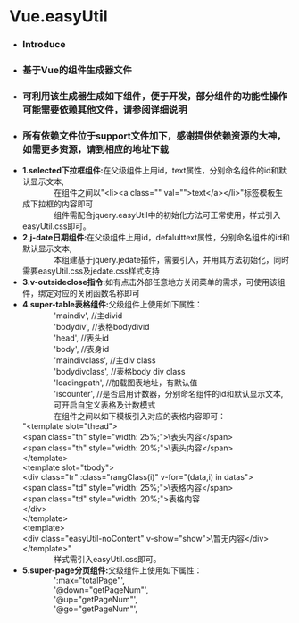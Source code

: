 # <h1>Vue.easyUtil</h1>
* <h3>Introduce</h3>
 * <h3>基于Vue的组件生成器文件</h3>
 * <h3>可利用该生成器生成如下组件，便于开发，部分组件的功能性操作可能需要依赖其他文件，请参阅详细说明</h3>
 * <h3>所有依赖文件位于support文件加下，感谢提供依赖资源的大神，如需更多资源，请到相应的地址下载</h3>
 * <strong>1.selected下拉框组件:</strong>在父级组件上用id，text属性，分别命名组件的id和默认显示文本,</br>
 						&emsp;&emsp;&emsp;&emsp;在组件之间以"\<li>\<a class="" val="">text\</a>\</li>"标签模板生成下拉框的内容即可</br>
 						&emsp;&emsp;&emsp;&emsp;组件需配合jquery.easyUtil中的初始化方法可正常使用，样式引入easyUtil.css即可。</br>
 * <strong>2.j-date日期组件:</strong>在父级组件上用id，defalulttext属性，分别命名组件的id和默认显示文本,</br>
 						&emsp;&emsp;&emsp;&emsp;本组建基于jquery.jedate插件，需要引入，并用其方法初始化，同时需要easyUtil.css及jedate.css样式支持</br>
* <strong>3.v-outsideclose指令:</strong>如有点击外部任意地方关闭菜单的需求，可使用该组件，绑定对应的关闭函数名称即可</br>
* <strong>4.super-table表格组件:</strong>父级组件上使用如下属性：</br>
										&emsp;&emsp;&emsp;&emsp;'maindiv',  //主divid</br>
										&emsp;&emsp;&emsp;&emsp;'bodydiv',  //表格bodydivid</br>
										&emsp;&emsp;&emsp;&emsp;'head',   //表头id</br>
										&emsp;&emsp;&emsp;&emsp;'body',   //表身id</br>
										&emsp;&emsp;&emsp;&emsp;'maindivclass',  //主div class</br>
										&emsp;&emsp;&emsp;&emsp;'bodydivclass',  //表格body div class</br>
										&emsp;&emsp;&emsp;&emsp;'loadingpath',   //加载图表地址，有默认值</br>
										&emsp;&emsp;&emsp;&emsp;'iscounter',    //是否启用计数器，分别命名组件的id和默认显示文本,</br>
										&emsp;&emsp;&emsp;&emsp;可开启自定义表格及计数模式</br>
 						&emsp;&emsp;&emsp;&emsp;在组件之间以如下模板引入对应的表格内容即可：</br>
 						"\<template slot="thead">\
						\<span class="th" style="width: 25%;">\表头内容\</span>\
						\<span class="th" style="width: 20%;">\表头内容\</span>\
						\</template>\
						\<template slot="tbody">\
					\<div class="tr" :class="rangClass(i)"  v-for="(data,i) in datas">\
						\<span class="td" style="width: 25%;">\表格内容\</span>\
						\<span class="td" style="width: 20%;">表格内容</span>\
					\</div>\
				\</template>\
				\<template>\
					\<div class="easyUtil-noContent" v-show="show">\暂无内容\</div>\
				\</template>\"</br>
 						&emsp;&emsp;&emsp;&emsp;样式需引入easyUtil.css即可。</br>
* <strong>5.super-page分页组件:</strong>父级组件上使用如下属性：</br>
										&emsp;&emsp;&emsp;&emsp;':max="totalPage"',  
										&emsp;&emsp;&emsp;&emsp;'@down="getPageNum"',   
										&emsp;&emsp;&emsp;&emsp;'@up="getPageNum"',   
										&emsp;&emsp;&emsp;&emsp;'@go="getPageNum"',  
								

		

